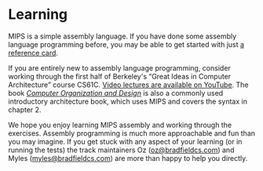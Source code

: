 # Learning

MIPS is a simple assembly language. If you have done some assembly language programming before, you may be able to get started with just [a reference card](http://www.cburch.com/cs/330/reading/mips-ref.pdf).

If you are entirely new to assembly language programming, consider working through the first half of Berkeley's “Great Ideas in Computer Architecture” course CS61C. [Video lectures are available on YouTube](https://www.youtube.com/playlist?list=PLhMnuBfGeCDM8pXLpqib90mDFJI-e1lpk). The book [_Computer Organization and Design_](https://smile.amazon.com/Computer-Organization-Design-Fifth-Architecture/dp/0124077269/) is also a commonly used introductory architecture book, which uses MIPS and covers the syntax in chapter 2.

We hope you enjoy learning MIPS assembly and working through the exercises. Assembly programming is much more approachable and fun than you may imagine. If you get stuck with any aspect of your learning (or in running the tests) the track maintainers Oz (oz@bradfieldcs.com) and Myles (myles@bradfieldcs.com) are more than happy to help you directly.
